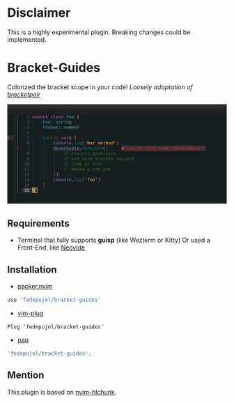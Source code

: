 # Disclaimer
This is a highly experimental plugin. Breaking changes could be implemented.

# Bracket-Guides
Colorized the bracket scope in your code! *Loosely adaptation of [bracketpair](https://github.com/CoenraadS/BracketPair)*

![bracket-guide](media/bracket_guide.gif)

## Requirements
- Terminal that fully supports **guisp** (like Wezterm or Kitty)
Or used a Front-End, like [Neovide](https://github.com/neovide/neovide)

## Installation
-   [packer.nvim](https://github.com/wbthomason/packer.nvim)

``` lua
use 'fedepujol/bracket-guides'
```

-   [vim-plug](https://github.com/junegunn/vim-plug)

``` vim
Plug 'fedepujol/bracket-guides'
```

-   [paq](https://github.com/savq/paq-nvim)

``` lua
'fedepujol/bracket-guides';
```

## Mention
This plugin is based on [nvim-hlchunk](https://github.com/yaocccc/nvim-hlchunk).
